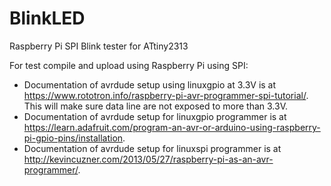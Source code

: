 # BlinkLED
Raspberry Pi SPI Blink tester for ATtiny2313

For test compile and upload using Raspberry Pi using SPI:

 - Documentation of avrdude setup using linuxgpio at 3.3V is at https://www.rototron.info/raspberry-pi-avr-programmer-spi-tutorial/. This will make sure data line are not exposed to more than 3.3V.
 - Documentation of avrdude setup for linuxgpio programmer is at https://learn.adafruit.com/program-an-avr-or-arduino-using-raspberry-pi-gpio-pins/installation.
 - Documentation of avrdude setup for linuxspi programmer is at http://kevincuzner.com/2013/05/27/raspberry-pi-as-an-avr-programmer/.
